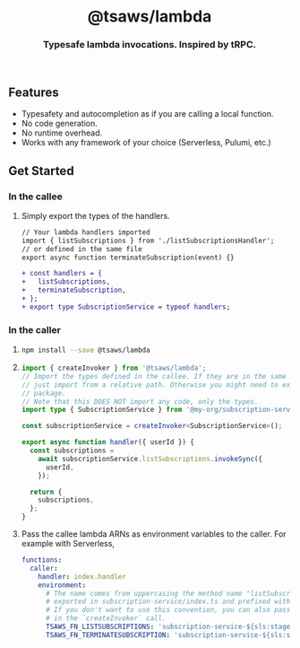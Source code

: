 <div align="center">
  <h1>@tsaws/lambda</h1>
  <h3>Typesafe lambda invocations. Inspired by tRPC.</h3>
</div>

<br />

## Features

- Typesafety and autocompletion as if you are calling a local function.
- No code generation.
- No runtime overhead.
- Works with any framework of your choice (Serverless, Pulumi, etc.)

## Get Started

### In the callee

1. Simply export the types of the handlers.

   ```diff
   // Your lambda handlers imported
   import { listSubscriptions } from './listSubscriptionsHandler';
   // or defined in the same file
   export async function terminateSubscription(event) {}

   + const handlers = {
   +   listSubscriptions,
   +   terminateSubscription,
   + };
   + export type SubscriptionService = typeof handlers;
   ```

### In the caller

1. ```sh
   npm install --save @tsaws/lambda
   ```

1. ```typescript
   import { createInvoker } from '@tsaws/lambda';
   // Import the types defined in the callee. If they are in the same git repo, you can
   // just import from a relative path. Otherwise you might need to export it as an npm
   // package.
   // Note that this DOES NOT import any code, only the types.
   import type { SubscriptionService } from '@my-org/subscription-service';

   const subscriptionService = createInvoker<SubscriptionService>();

   export async function handler({ userId }) {
     const subscriptions =
       await subscriptionService.listSubscriptions.invokeSync({
         userId,
       });

     return {
       subscriptions,
     };
   }
   ```

1. Pass the callee lambda ARNs as environment variables to the caller. For example with Serverless,
   ```yaml
   functions:
     caller:
       handler: index.handler
       environment:
         # The name comes from uppercasing the method name "listSubscriptions"
         # exported in subscription-service/index.ts and prefixed with "TSAWS_FN_".
         # If you don't want to use this convention, you can also pass the ARNs
         # in the `createInvoker` call.
         TSAWS_FN_LISTSUBSCRIPTIONS: 'subscription-service-${sls:stage}-listSubscriptionsFn'
         TSAWS_FN_TERMINATESUBSCRIPTION: 'subscription-service-${sls:stage}-terminateSubscriptionFn'
   ```
